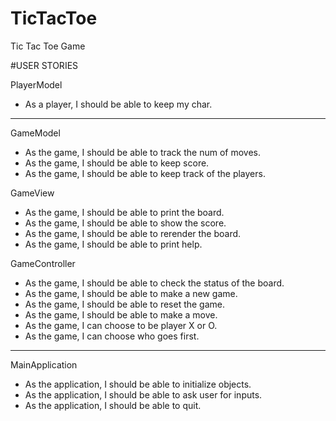 # TicTacToe
Tic Tac Toe Game

#USER STORIES

PlayerModel
* As a player, I should be able to keep my char.

------------------------------------------------

GameModel
* As the game, I should be able to track the num of moves.
* As the game, I should be able to keep score.
* As the game, I should be able to keep track of the players.

GameView
* As the game, I should be able to print the board.
* As the game, I should be able to show the score.
* As the game, I should be able to rerender the board.
* As the game, I should be able to print help.

GameController
* As the game, I should be able to check the status of the board.
* As the game, I should be able to make a new game.
* As the game, I should be able to reset the game.
* As the game, I should be able to make a move.
* As the game, I can choose to be player X or O.
* As the game, I can choose who goes first.

------------------------------------------------

MainApplication
* As the application, I should be able to initialize objects.
* As the application, I should be able to ask user for inputs.
* As the application, I should be able to quit.






